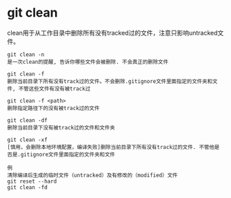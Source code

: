 git clean
===

clean用于从工作目录中删除所有没有tracked过的文件，注意只影响untracked文件。

```
git clean -n
是一次clean的提醒, 告诉你哪些文件会被删除. 不会真正的删除文件

git clean -f
删除当前目录下所有没有track过的文件。不会删除.gitignore文件里面指定的文件夹和文件, 不管这些文件有没有被track过

git clean -f <path>
删除指定路径下的没有被track过的文件

git clean -df
删除当前目录下没有被track过的文件和文件夹

git clean -xf
[慎用，会删除本地环境配置，编译失败]删除当前目录下所有没有track过的文件. 不管他是否是.gitignore文件里面指定的文件夹和文件

例
清除编译后生成的临时文件（untracked）及有修改的（modified）文件
git reset --hard
git clean -fd
```
